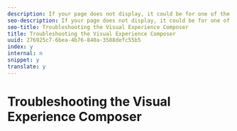 ```yaml
---
description: If your page does not display, it could be for one of the following reasons.
seo-description: If your page does not display, it could be for one of the following reasons.
seo-title: Troubleshooting the Visual Experience Composer
title: Troubleshooting the Visual Experience Composer
uuid: 276925c7-6bea-4b76-840a-3588defc55b5
index: y
internal: n
snippet: y
translate: y
---
```


# Troubleshooting the Visual Experience Composer

